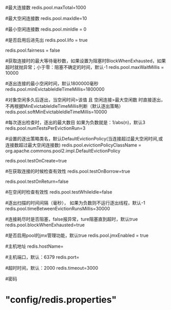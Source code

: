 #最大连接数
redis.pool.maxTotal=1000

#最大空闲连接数
redis.pool.maxIdle=10

#最小空闲连接数
redis.pool.minIdle = 0

#是否启用后进先出
redis.pool.lifo = true

redis.pool.fairness = false

#获取连接时的最大等待毫秒数，如果设置为阻塞时BlockWhenExhausted，如果超时就抛异常；小于零：阻塞不确定的时间，默认-1
redis.pool.maxWaitMillis = 10000

#逐出连接的最小空闲时间，默认1800000毫秒
redis.pool.minEvictableIdleTimeMillis=1800000

#对象空闲多久后逐出，当空闲时间>该值 且 空闲连接>最大空闲数 时直接逐出，不再根据MinEvictableIdleTimeMillis判断（默认逐出策略）
redis.pool.softMinEvictableIdleTimeMillis=10000

#每次逐出检查时，逐出的最大数目 如果为负数就是：1/abs(n)，默认3
redis.pool.numTestsPerEvictionRun=3

#设置的逐出策略类名，默认DefaultEvictionPolicy(当连接超过最大空闲时间,或连接数超过最大空闲连接数)
redis.pool.evictionPolicyClassName = org.apache.commons.pool2.impl.DefaultEvictionPolicy

redis.pool.testOnCreate=true

#在获取连接的时候检查有效性
redis.pool.testOnBorrow=true

redis.pool.testOnReturn=false

#在空闲时检查有效性
redis.pool.testWhileIdle=false

#逐出扫描的时间间隔（毫秒）， 如果为负数则不运行逐出线程，默认-1
redis.pool.timeBetweenEvictionRunsMillis=30000

#连接耗尽时是否阻塞，false报异常，ture阻塞直到超时，默认true
redis.pool.blockWhenExhausted=true

#是否启用pool的jmx管理功能，默认true
redis.pool.jmxEnabled = true

#主机地址
redis.hostName=

#主机端口，默认：6379
redis.port=

#超时时间，默认：2000
redis.timeout=3000

#密码

# "config/redis.properties"  
